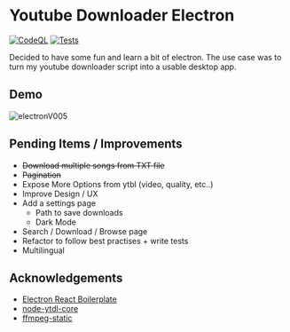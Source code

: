 # Youtube Downloader Electron

[![CodeQL](https://github.com/teofanis/ElectronYoutubeDownloader/actions/workflows/codeql-analysis.yml/badge.svg)](https://github.com/teofanis/ElectronYoutubeDownloader/actions/workflows/codeql-analysis.yml)
[![Tests](https://github.com/teofanis/ElectronYoutubeDownloader/actions/workflows/test.yml/badge.svg)](https://github.com/teofanis/ElectronYoutubeDownloader/actions/workflows/test.yml)

Decided to have some fun and learn a bit of electron.
The use case was to turn my youtube downloader script into a usable desktop app.

## Demo

![electronV005](https://user-images.githubusercontent.com/47872542/195666060-e0da23ad-dd08-4892-9ff8-ed8e5c18ca42.gif)

## Pending Items / Improvements

- ~~Download multiple songs from TXT file~~
- ~~Pagination~~
- Expose More Options from ytbl (video, quality, etc..)
- Improve Design / UX
- Add a settings page
  - Path to save downloads
  - Dark Mode
- Search / Download / Browse page
- Refactor to follow best practises + write tests
- Multilingual

## Acknowledgements

- [Electron React Boilerplate](https://github.com/electron-react-boilerplate/electron-react-boilerplate)
- [node-ytdl-core](https://github.com/fent/node-ytdl-core)
- [ffmpeg-static](https://github.com/eugeneware/ffmpeg-static)
